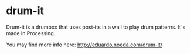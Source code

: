 # drum-it

Drum-it is a drumbox that uses post-its in a wall to play drum patterns. It's made in Processing. 

You may find more info here: http://eduardo.noeda.com/drum-it/
